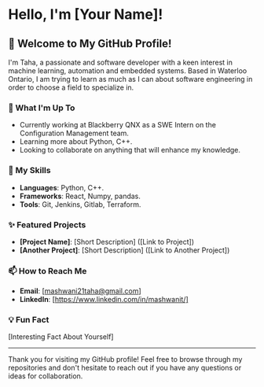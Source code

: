 # Hello, I'm [Your Name]!

## 👋 Welcome to My GitHub Profile!

I'm Taha, a passionate and software developer with a keen interest in machine learning, automation and embedded systems. Based in Waterloo Ontario, I am trying to learn as much as I can about software engineering in order to choose a field to specialize in.

### 🌱 What I'm Up To

- Currently working at Blackberry QNX as a SWE Intern on the Configuration Management team.
- Learning more about Python, C++.
- Looking to collaborate on anything that will enhance my knowledge.

### 🚀 My Skills

- **Languages**: Python, C++.
- **Frameworks**: React, Numpy, pandas.
- **Tools**: Git, Jenkins, Gitlab, Terraform.

### ✨ Featured Projects

- **[Project Name]**: [Short Description] ([Link to Project])
- **[Another Project]**: [Short Description] ([Link to Another Project])

### 📫 How to Reach Me

- **Email**: [mashwani21taha@gmail.com]
- **LinkedIn**: [https://www.linkedin.com/in/mashwanit/]

### 💡 Fun Fact

[Interesting Fact About Yourself]

---

Thank you for visiting my GitHub profile! Feel free to browse through my repositories and don't hesitate to reach out if you have any questions or ideas for collaboration.



<!--
**mashwaniT/mashwaniT** is a ✨ _special_ ✨ repository because its `README.md` (this file) appears on your GitHub profile.

Here are some ideas to get you started:

- 🔭 I’m currently working on ...
- 🌱 I’m currently learning ...
- 👯 I’m looking to collaborate on ...
- 🤔 I’m looking for help with ...
- 💬 Ask me about ...
- 📫 How to reach me: ...
- 😄 Pronouns: ...
- ⚡ Fun fact: ...
-->
